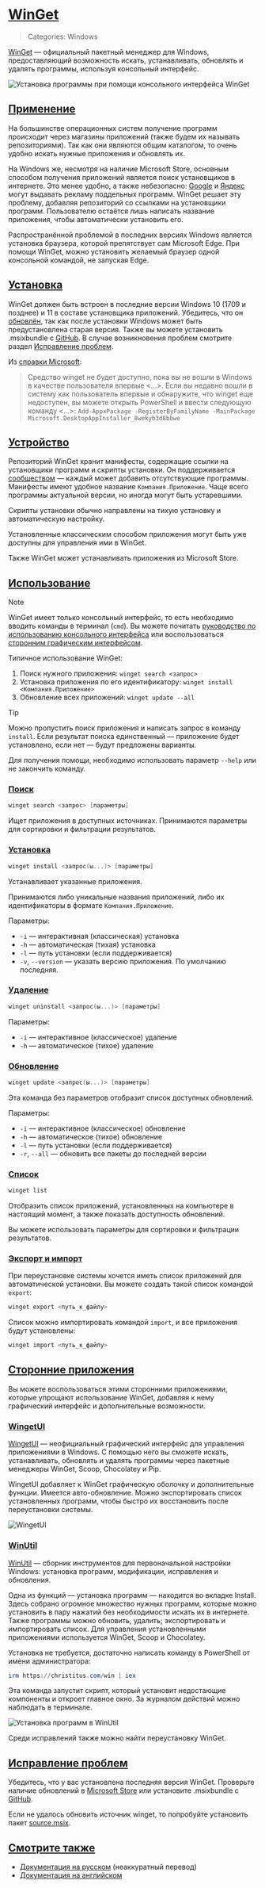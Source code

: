 # [WinGet](#winget)
> Categories: Windows

[WinGet](https://github.com/microsoft/winget-cli) — официальный пакетный
менеджер для Windows, предоставляющий возможность искать, устанавливать,
обновлять и удалять программы, используя консольный интерфейс.

![Установка программы при помощи консольного интерфейса WinGet](/media/winget.webp)

## [Применение](#utilization)

На большинстве операционных систем получение программ происходит через магазины
приложений (также будем их называть репозиториями). Так как они являются общим
каталогом, то очень удобно искать нужные приложения и обновлять их.

На Windows же, несмотря на наличие Microsoft Store, основным способом получения
приложений является поиск установщиков в интернете. Это менее удобно, а также
небезопасно:
[Google](https://www.bleepingcomputer.com/news/security/google-ad-for-gimporg-served-info-stealing-malware-via-lookalike-site)
и [Яндекс](https://t.me/KoolTechTricks/131) могут выдавать рекламу поддельных
программ. WinGet решает эту проблему, добавляя репозиторий со ссылками на
установщики программ. Пользователю остаётся лишь написать название приложения,
чтобы автоматически установить его.

Распространённой проблемой в последних версиях Windows является установка
браузера, которой препятствует сам Microsoft Edge. При помощи WinGet, можно
установить желаемый браузер одной консольной командой, не запуская Edge.

## [Установка](#installation)

WinGet должен быть встроен в последние версии Windows 10 (1709 и позднее) и 11 в
составе установщика приложений. Убедитесь, что он
[обновлён](https://www.microsoft.com/p/app-installer/9nblggh4nns1),
так как после установки Windows может быть предустановлена старая версия. Также
вы можете установить .msixbundle с
[GitHub](https://github.com/microsoft/winget-cli/releases/latest). В случае
возникновения проблем смотрите раздел [Исправление проблем](#troubleshooting).

Из [справки Microsoft](https://learn.microsoft.com/ru-ru/windows/package-manager/winget/#install-winget):

> Средство winget не будет доступно, пока вы не вошли в Windows в качестве
пользователя впервые <...>. Если вы недавно вошли в систему как пользователь
впервые и обнаружите, что winget еще недоступен, вы можете открыть PowerShell и
ввести следующую команду <...>:
`Add-AppxPackage -RegisterByFamilyName -MainPackage Microsoft.DesktopAppInstaller_8wekyb3d8bbwe`

## [Устройство](#how-it-works)

Репозиторий WinGet хранит манифесты, содержащие ссылки на установщики программ и
скрипты установки. Он поддерживается
[сообществом](https://github.com/microsoft/winget-pkgs) — каждый может добавить
отсутствующие программы. Манифесты имеют удобное название `Компания.Приложение`.
Чаще всего программы актуальной версии, но иногда могут быть устаревшими.

Скрипты установки обычно направлены на тихую установку и автоматическую
настройку.

Установленные классическим способом приложения могут быть уже доступны для
управления ими в WinGet.

Также WinGet может устанавливать приложения из Microsoft Store.

## [Использование](#usage)

> [!note]
> WinGet имеет только консольный интерфейс, то есть необходимо вводить команды в
терминал (`cmd`). Вы можете почитать
[руководство по использованию консольного интерфейса](/wiki/cli) или
воспользоваться [сторонним графическим интерфейсом](#third-party-apps).

Типичное использование WinGet:

1. Поиск нужного приложения: `winget search <запрос>`
2. Установка приложения по его идентификатору:
`winget install <Компания.Приложение>`
3. Обновление всех приложений: `winget update --all`

> [!tip]
> Можно пропустить поиск приложения и написать запрос в команду `install`. Если
результат поиска единственный — приложение будет установлено, если нет — будут
предложены варианты.

Для получения помощи, необходимо использовать параметр `--help` или не закончить
команду.

### [Поиск](#search)

```powershell
winget search <запрос> [параметры]
```

Ищет приложения в доступных источниках. Принимаются параметры для сортировки
и фильтрации результатов.

### [Установка](#install)

```powershell
winget install <запрос(ы...)> [параметры]
```

Устанавливает указанные приложения.

Принимаются либо уникальные названия приложений, либо их идентификаторы в
формате `Компания.Приложение`.

Параметры:

- `-i` — интерактивная (классическая) установка
- `-h` — автоматическая (тихая) установка
- `-l` — путь установки (если поддерживается)
- `-v`, `--version` — указать версию приложения. По умолчанию последняя.

### [Удаление](#uninstall)

```powershell
winget uninstall <запрос(ы...)> [параметры]
```

Параметры:

- `-i` — интерактивное (классическое) удаление
- `-h` — автоматическое (тихое) удаление

### [Обновление](#update)

```powershell
winget update <запрос(ы...)> [параметры]
```

Эта команда без параметров отобразит список доступных обновлений.

Параметры:

- `-i` — интерактивное (классическое) обновление
- `-h` — автоматическое (тихое) обновление
- `-l` — путь установки (если поддерживается)
- `-r`, `--all` — обновить все пакеты до последней версии

### [Список](#list)

```powershell
winget list
```

Отобразить список приложений, установленных на компьютере в настоящий момент, а
также показать доступность обновлений.

Вы можете использовать параметры для сортировки и фильтрации результатов.

### [Экспорт и импорт](#export-and-import)

При переустановке системы хочется иметь список приложений для автоматической
установки. Вы можете создать такой список командой `export`:

```powershell
winget export <путь_к_файлу>
```

Список можно импортировать командой `import`, и все приложения будут
установлены:

```powershell
winget import <путь_к_файлу>
```

## [Сторонние приложения](#third-party-apps)

Вы можете воспользоваться этими сторонними приложениями, которые упрощают
использование WinGet, добавляя к нему графический интерфейс и дополнительные
возможности.

### [WingetUI](#wingetui)

[WingetUI](https://www.marticliment.com/wingetui) — неофициальный графический
интерфейс для управления приложениями в Windows. С помощью него вы сможете
искать, устанавливать, обновлять и удалять программы через пакетные менеджеры
WinGet, Scoop, Chocolatey и Pip.

WingetUI добавляет к WinGet графическую оболочку и дополнительные функции.
Имеется авто-обновление. Можно экспортировать список установленных программ,
чтобы быстро их восстановить после переустановки системы.

![WingetUI](/media/winget_ui.webp)

### [WinUtil](#winutil)

[WinUtil](https://github.com/ChrisTitusTech/winutil) — сборник инструментов для
первоначальной настройки Windows: установка программ, модификации, исправления и
обновления.

Одна из функций — установка программ — находится во вкладке Install. Здесь
собрано огромное множество нужных программ, которые можно установить в пару
нажатий без необходимости искать их в интернете. Также программы можно обновить,
удалить; экспортировать и импортировать список. Для управления установленными
приложениями используется WinGet, Scoop и Chocolatey.

Установка не требуется, достаточно написать команду в PowerShell от имени
администратора:

```powershell
irm https://christitus.com/win | iex
```

Эта команда запустит скрипт, который установит недостающие компоненты и откроет
главное окно. За журналом действий можно наблюдать в терминале.

![Установка программ в WinUtil](/media/winget_winutil.webp)

Среди исправлений также можно найти переустановку WinGet.

## [Исправление проблем](#troubleshooting)

Убедитесь, что у вас установлена последняя версия WinGet. Проверьте наличие
обновлений в
[Microsoft Store](https://www.microsoft.com/p/app-installer/9nblggh4nns1) или
установите .msixbundle с
[GitHub](https://github.com/microsoft/winget-cli/releases/latest).

Если не удалось обновить источник winget, то попробуйте установить пакет
[source.msix](https://winget.azureedge.net/cache/source.msix).

## [Смотрите также](#see-also)

- [Документация на русском](https://learn.microsoft.com/ru-ru/windows/package-manager/winget)
(неаккуратный перевод)
- [Документация на английском](https://learn.microsoft.com/en-us/windows/package-manager/winget)
